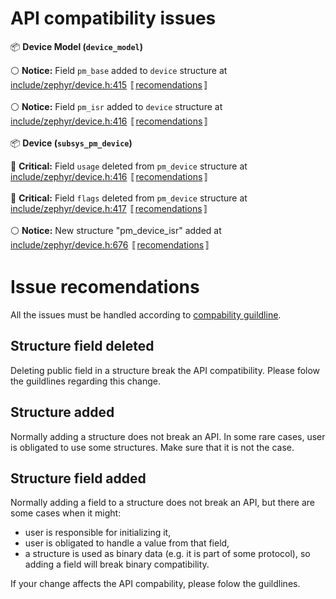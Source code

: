 # API compatibility issues

:package: **Device Model (`device_model`)**

:white_circle: **Notice:** Field `pm_base` added to `device` structure at [include/zephyr/device.h:415](https://github.com/doki-nordic/zephyr/pull/2/files#diff-6aea4492e95abb93e4d71f06c6cfe42b52c3b78a1edaa62416fc41927334d2b2R1) 〚[recomendations](#structure-field-added)〛

:white_circle: **Notice:** Field `pm_isr` added to `device` structure at [include/zephyr/device.h:416](https://github.com/doki-nordic/zephyr/pull/2/files#diff-6aea4492e95abb93e4d71f06c6cfe42b52c3b78a1edaa62416fc41927334d2b2R1) 〚[recomendations](#structure-field-added)〛

:package: **Device (`subsys_pm_device`)**

:red_circle: **Critical:** Field `usage` deleted from `pm_device` structure at [include/zephyr/device.h:416](https://github.com/doki-nordic/zephyr/pull/2/files#diff-6aea4492e95abb93e4d71f06c6cfe42b52c3b78a1edaa62416fc41927334d2b2R1) 〚[recomendations](#structure-field-deleted)〛

:red_circle: **Critical:** Field `flags` deleted from `pm_device` structure at [include/zephyr/device.h:417](https://github.com/doki-nordic/zephyr/pull/2/files#diff-6aea4492e95abb93e4d71f06c6cfe42b52c3b78a1edaa62416fc41927334d2b2R1) 〚[recomendations](#structure-field-deleted)〛

:white_circle: **Notice:** New structure "pm_device_isr" added at [include/zephyr/device.h:676](https://github.com/doki-nordic/zephyr/pull/2/files#diff-6aea4492e95abb93e4d71f06c6cfe42b52c3b78a1edaa62416fc41927334d2b2R1) 〚[recomendations](#structure-added)〛

# Issue recomendations

All the issues must be handled according to [compability guildline](#aaaa).

## Structure field deleted

Deleting public field in a structure break the API compatibility.
Please folow the guildlines regarding this change.

## Structure added

Normally adding a structure does not break an API.
In some rare cases, user is obligated to use some structures.
Make sure that it is not the case.

## Structure field added

Normally adding a field to a structure does not break an API, but there are some cases when it might:
* user is responsible for initializing it,
* user is obligated to handle a value from that field,
* a structure is used as binary data (e.g. it is part of some protocol), so adding a field will break binary compatibility.

If your change affects the API compability, please folow the guildlines.

